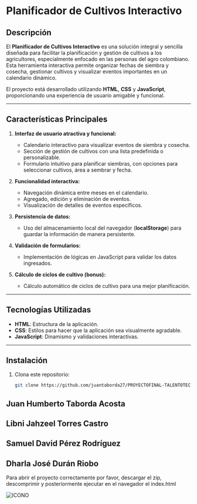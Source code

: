 # Planificador de Cultivos Interactivo

## Descripción
El **Planificador de Cultivos Interactivo** es una solución integral y sencilla diseñada para facilitar la planificación y gestión de cultivos a los agricultores, especialmente enfocado en las personas del agro colombiano. Esta herramienta interactiva permite organizar fechas de siembra y cosecha, gestionar cultivos y visualizar eventos importantes en un calendario dinámico.

El proyecto está desarrollado utilizando **HTML**, **CSS** y **JavaScript**, proporcionando una experiencia de usuario amigable y funcional.

---

## Características Principales
1. **Interfaz de usuario atractiva y funcional:**
   - Calendario interactivo para visualizar eventos de siembra y cosecha.
   - Sección de gestión de cultivos con una lista predefinida o personalizable.
   - Formulario intuitivo para planificar siembras, con opciones para seleccionar cultivos, área a sembrar y fecha.

2. **Funcionalidad interactiva:**
   - Navegación dinámica entre meses en el calendario.
   - Agregado, edición y eliminación de eventos.
   - Visualización de detalles de eventos específicos.

3. **Persistencia de datos:**
   - Uso del almacenamiento local del navegador (**localStorage**) para guardar la información de manera persistente.

4. **Validación de formularios:**
   - Implementación de lógicas en JavaScript para validar los datos ingresados.

5. **Cálculo de ciclos de cultivo (bonus):**
   - Cálculo automático de ciclos de cultivo para una mejor planificación.

---

## Tecnologías Utilizadas
- **HTML**: Estructura de la aplicación.
- **CSS**: Estilos para hacer que la aplicación sea visualmente agradable.
- **JavaScript**: Dinamismo y validaciones interactivas.

---

## Instalación
1. Clona este repositorio:
   ```bash
   git clone https://github.com/juantaborda27/PROYECTOFINAL-TALENTOTECH.git


## Juan Humberto Taborda Acosta 
## Libni Jahzeel Torres Castro
## Samuel David Pérez Rodríguez
## Dharla José Durán Riobo

Para abrir el proyecto correctamente por favor, descargar el zip, descomprimir y posteriormente ejecutar en el navegador el index.html 

![ICONO](PROYECTOFINAL-TALENTOTECH/FRONTEND/page/img/pageIcon.ico)
